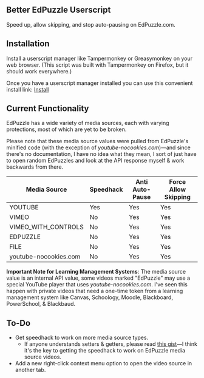 ## Better EdPuzzle Userscript

Speed up, allow skipping, and stop auto-pausing on EdPuzzle.com.

## Installation

Install a userscript manager like Tampermonkey or Greasymonkey on your web browser. (This script was built with Tampermonkey on Firefox, but it should work everywhere.)

Once you have a userscript manager installed you can use this convenient install link:
[Install](https://github.com/Enchoseon/better-edpuzzle-userscript/raw/main/better-edpuzzle-userscript.user.js)

## Current Functionality

EdPuzzle has a wide variety of media sources, each with varying protections, most of which are yet to be broken.

Please note that these media source values were pulled from EdPuzzle's minified code (with the exception of *youtube-nocookies.com*)—and since there's no documentation, I have no idea what they mean, I sort of just have to open random EdPuzzles and look at the API response myself & work backwards from there.

**Media Source**        | **Speedhack** | **Anti Auto-Pause** | **Force Allow Skipping** |
------------------------|---------------|---------------------|--------------------------|
YOUTUBE                 | Yes           | Yes                 | Yes                      |
VIMEO                   | No            | Yes                 | Yes                      |
VIMEO_WITH_CONTROLS     | No            | Yes                 | Yes                      |
EDPUZZLE                | No            | Yes                 | Yes                      |
FILE                    | No            | Yes                 | Yes                      |
youtube-nocookies.com   | No            | Yes                 | Yes                      |

**Important Note for Learning Management Systems**: The media source value is an internal API value, some videos marked "EdPuzzle" may use a special YouTube player that uses *youtube-nocookies.com*. I've seen this happen with private videos that need a one-time token from a learning management system like Canvas, Schoology, Moodle, Blackboard, PowerSchool, & Blackbaud.

## To-Do

- Get speedhack to work on more media source types.
  - If anyone understands setters & getters, please read [this gist](https://gist.github.com/SheepTester/a5009c402d58117b167049faa274de52)—I think it's the key to getting the speedhack to work on EdPuzzle media source videos.
- Add a new right-click context menu option to open the video source in another tab.
